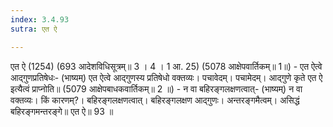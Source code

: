 ```yaml
---
index: 3.4.93
sutra: एत ऐ

---
```

 एत ऐ (1254) (693 आदेशविधिसूत्रम्॥ 3 । 4 । 1 आ. 25) (5078 आक्षेपवार्तिकम्॥ 1॥) - एत ऐत्वे आद्गुणप्रतिषेधः- (भाष्यम्) एत ऐत्वे आद्गुणस्य प्रतिषेधो वक्तव्यः। पचावेदम्। पचामेदम्। आद्गुणे कृते एत ऐ इत्यैत्वं प्राप्नोति॥ (5079 आक्षेपबाधकवार्तिकम्॥ 2 ॥) - न वा बहिरङ्गलक्षणत्वात्- (भाष्यम्) न वा वक्तव्यः। किं कारणम्?। बहिरङ्गलक्षणत्वात्। बहिरङ्गलक्षण आद्गुणः। अन्तरङ्गमैत्वम्। असिद्धं बहिरङ्गमन्तरङ्गे॥ एत ऐ॥ 93 ॥ 
